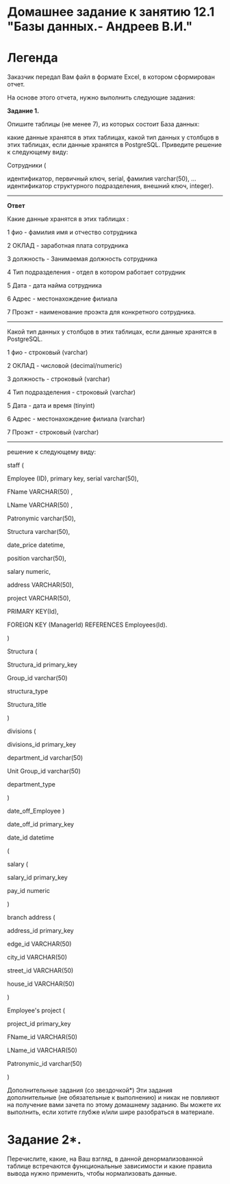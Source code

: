 # Домашнее задание к занятию 12.1 "Базы данных.- Андреев В.И."


# Легенда

Заказчик передал Вам файл в формате Excel, в котором сформирован отчет.

На основе этого отчета, нужно выполнить следующие задания:

**Задание 1.**

Опишите таблицы (не менее 7), из которых состоит База данных:

какие данные хранятся в этих таблицах,
какой тип данных у столбцов в этих таблицах, если данные хранятся в PostgreSQL.
Приведите решение к следующему виду:

Сотрудники (

идентификатор, первичный ключ, serial,
фамилия varchar(50),
...
идентификатор структурного подразделения, внешний ключ, integer).
___

**Ответ**

Какие данные хранятся в этих таблицах :

1 фио  - фамилия имя и отчество сотрудника 

2 ОКЛАД  - заработная плата сотрудника

3 должность  - Занимаемая должность сотрудника

4 Тип подразделения - отдел в котором работает сотрудник

5 Дата - дата найма сотрудника

6 Адрес - местонахождение филиала

7 Проэкт - наименование проэкта для конкретного сотрудника.
___

Какой тип данных у столбцов в этих таблицах, если данные хранятся в PostgreSQL.

1 фио  -  строковый (varchar)

2 ОКЛАД  - числовой (decimal/numeric)

3 должность  - строковый (varchar)

4 Тип подразделения - строковый (varchar)

5 Дата - дата и время (tinyint)

6 Адрес - местонахождение филиала (varchar)

7 Проэкт - строковый (varchar)
___
решение к следующему виду: 


staff (

 Employee (ID), primary key, serial varchar(50),
 
 FName VARCHAR(50) ,
 
 LName VARCHAR(50) ,
 
 Patronymic varchar(50),
 
 Structura varchar(50),
 
 date_price datetime,
 
 position varchar(50),
 
 salary numeric,
 
 address VARCHAR(50),
 
 project VARCHAR(50),
 
 PRIMARY KEY(Id),
 
 FOREIGN KEY (ManagerId) REFERENCES Employees(Id).
 
)

Structura (

Structura_id primary_key

Group_id varchar(50)

structura_type 

Structura_title

)

divisions (

divisions_id primary_key

department_id varchar(50)

Unit Group_id varchar(50)

department_type

)

date_off_Employee )

date_off_id primary_key

date_id datetime

(

salary (

salary_id primary_key

pay_id numeric

)

branch address (

address_id primary_key

edge_id VARCHAR(50)

city_id VARCHAR(50)

street_id VARCHAR(50)

house_id VARCHAR(50)

)

Employee's project (

project_id primary_key

FName_id VARCHAR(50) 

LName_id VARCHAR(50) 

Patronymic_id varchar(50)

)

Дополнительные задания (со звездочкой*)
Эти задания дополнительные (не обязательные к выполнению) и никак не повлияют на получение вами зачета по этому домашнему заданию. Вы можете их выполнить, если хотите глубже и/или шире разобраться в материале.

# Задание 2*.
Перечислите, какие, на Ваш взгляд, в данной денормализованной таблице встречаются функциональные зависимости и какие правила вывода нужно применить, чтобы нормализовать данные.
